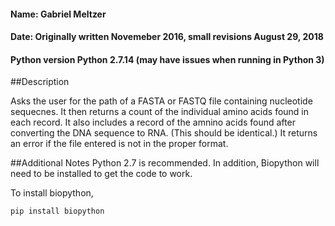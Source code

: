 #### Name: Gabriel Meltzer
#### Date: Originally written Novemeber 2016, small revisions August 29, 2018
#### Python version Python 2.7.14 (may have issues when running in Python 3)

##Description

Asks the user for the path of a FASTA or FASTQ file containing nucleotide sequecnes. It then returns a count of the individual amino acids found in each record. It also includes a record of the amnino acids found after converting the DNA sequence to RNA. (This should be identical.) It returns an error if the file entered is not in the proper format.

##Additional Notes
Python 2.7 is recommended. In addition, Biopython will need to be installed to get the code to work.

To install biopython,

`pip install biopython`